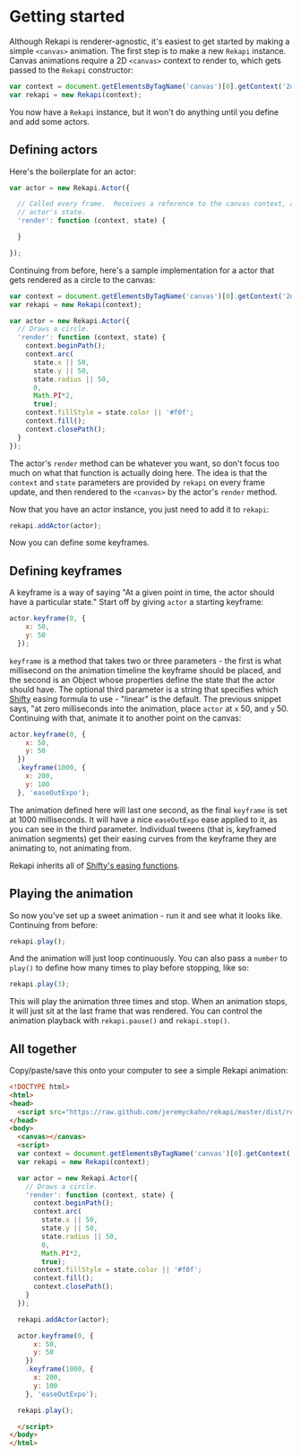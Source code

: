 # Getting started

Although Rekapi is renderer-agnostic, it's easiest to get started by making a
simple `<canvas>` animation.  The first step is to make a new `Rekapi`
instance.  Canvas animations require a 2D `<canvas>` context to render to,
which gets passed to the `Rekapi` constructor:

````javascript
var context = document.getElementsByTagName('canvas')[0].getContext('2d');
var rekapi = new Rekapi(context);
````

You now have a `Rekapi` instance, but it won't do anything until you define and
add some actors.

## Defining actors

Here's the boilerplate for an actor:

````javascript
var actor = new Rekapi.Actor({

  // Called every frame.  Receives a reference to the canvas context, and the
  // actor's state.
  'render': function (context, state) {

  }

});
````

Continuing from before, here's a sample implementation for a actor that gets
rendered as a circle to the canvas:

````javascript
var context = document.getElementsByTagName('canvas')[0].getContext('2d');
var rekapi = new Rekapi(context);

var actor = new Rekapi.Actor({
  // Draws a circle.
  'render': function (context, state) {
    context.beginPath();
    context.arc(
      state.x || 50,
      state.y || 50,
      state.radius || 50,
      0,
      Math.PI*2,
      true);
    context.fillStyle = state.color || '#f0f';
    context.fill();
    context.closePath();
  }
});
````

The actor's `render` method can be whatever you want, so don't focus too much
on what that function is actually doing here.  The idea is that the `context`
and `state` parameters are provided by `rekapi` on every frame update, and then
rendered to the `<canvas>` by the actor's `render` method.

Now that you have an actor instance, you just need to add it to `rekapi`:

````javascript
rekapi.addActor(actor);
````

Now you can define some keyframes.

## Defining keyframes

A keyframe is a way of saying "At a given point in time, the actor should have
a particular state."  Start off by giving `actor` a starting keyframe:

````javascript
actor.keyframe(0, {
    x: 50,
    y: 50
  });
````

`keyframe` is a method that takes two or three parameters - the first is what
millisecond on the animation timeline the keyframe should be placed, and the
second is an Object whose properties define the state that the actor should
have.  The optional third parameter is a string that specifies which
[Shifty](https://github.com/jeremyckahn/shifty) easing formula to use -
"linear" is the default.  The previous snippet says, "at zero milliseconds into
the animation, place `actor` at `x` 50, and `y` 50.  Continuing with that,
animate it to another point on the canvas:

````javascript
actor.keyframe(0, {
    x: 50,
    y: 50
  })
  .keyframe(1000, {
    x: 200,
    y: 100
  }, 'easeOutExpo');
````

The animation defined here will last one second, as the final `keyframe` is
set at 1000 milliseconds.  It will have a nice `easeOutExpo` ease applied to
it, as you can see in the third parameter.  Individual tweens (that is,
keyframed animation segments) get their easing curves from the keyframe they
are animating to, not animating from.

Rekapi inherits all of [Shifty's easing
functions](https://github.com/jeremyckahn/shifty/blob/master/src/shifty.formulas.js).

## Playing the animation

So now you've set up a sweet animation - run it and see what it looks like.
Continuing from before:

````javascript
rekapi.play();
````

And the animation will just loop continuously.  You can also pass a `number` to
`play()` to define how many times to play before stopping, like so:

````javascript
rekapi.play(3);
````

This will play the animation three times and stop.  When an animation stops, it
will just sit at the last frame that was rendered.  You can control the
animation playback with `rekapi.pause()` and `rekapi.stop()`.

## All together

Copy/paste/save this onto your computer to see a simple Rekapi animation:

````html
<!DOCTYPE html>
<html>
<head>
  <script src="https://raw.github.com/jeremyckahn/rekapi/master/dist/rekapi-lodash-shifty.min.js"></script>
</head>
<body>
  <canvas></canvas>
  <script>
  var context = document.getElementsByTagName('canvas')[0].getContext('2d');
  var rekapi = new Rekapi(context);

  var actor = new Rekapi.Actor({
    // Draws a circle.
    'render': function (context, state) {
      context.beginPath();
      context.arc(
        state.x || 50,
        state.y || 50,
        state.radius || 50,
        0,
        Math.PI*2,
        true);
      context.fillStyle = state.color || '#f0f';
      context.fill();
      context.closePath();
    }
  });

  rekapi.addActor(actor);

  actor.keyframe(0, {
      x: 50,
      y: 50
    })
    .keyframe(1000, {
      x: 200,
      y: 100
    }, 'easeOutExpo');

  rekapi.play();

  </script>
</body>
</html>
````
